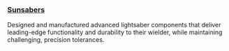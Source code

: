 ### [Sunsabers](https://www.sunsabers.com/)

Designed and manufactured advanced lightsaber components that deliver leading-edge functionality and durability to their wielder, while maintaining challenging, precision tolerances.
